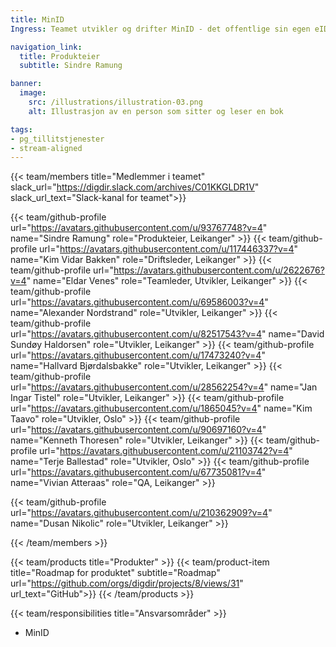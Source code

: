 ```yaml
---
title: MinID
Ingress: Teamet utvikler og drifter MinID - det offentlige sin egen eID på sikkerhetsnivå *betydelig*.

navigation_link:
  title: Produkteier
  subtitle: Sindre Ramung

banner:
  image:
    src: /illustrations/illustration-03.png
    alt: Illustrasjon av en person som sitter og leser en bok

tags:
- pg_tillitstjenester
- stream-aligned
---
```


{{< team/members title="Medlemmer i teamet" slack_url="https://digdir.slack.com/archives/C01KKGLDR1V" slack_url_text="Slack-kanal for teamet">}}

  {{< team/github-profile url="https://avatars.githubusercontent.com/u/93767748?v=4" name="Sindre Ramung" role="Produkteier,  Leikanger" >}}
  {{< team/github-profile url="https://avatars.githubusercontent.com/u/117446337?v=4" name="Kim Vidar Bakken" role="Driftsleder, Leikanger" >}}
  {{< team/github-profile url="https://avatars.githubusercontent.com/u/2622676?v=4" name="Eldar Venes" role="Teamleder, Utvikler, Leikanger" >}}
  {{< team/github-profile url="https://avatars.githubusercontent.com/u/69586003?v=4" name="Alexander Nordstrand" role="Utvikler, Leikanger" >}}
  {{< team/github-profile url="https://avatars.githubusercontent.com/u/82517543?v=4" name="David Sundøy Haldorsen" role="Utvikler, Leikanger" >}}
  {{< team/github-profile url="https://avatars.githubusercontent.com/u/17473240?v=4" name="Hallvard Bjørdalsbakke" role="Utvikler, Leikanger" >}}
  {{< team/github-profile url="https://avatars.githubusercontent.com/u/28562254?v=4" name="Jan Ingar Tistel" role="Utvikler, Leikanger" >}}
  {{< team/github-profile url="https://avatars.githubusercontent.com/u/1865045?v=4" name="Kim Taavo" role="Utvikler, Oslo" >}}
  {{< team/github-profile url="https://avatars.githubusercontent.com/u/90697160?v=4" name="Kenneth Thoresen" role="Utvikler, Leikanger" >}}
  {{< team/github-profile url="https://avatars.githubusercontent.com/u/21103742?v=4" name="Terje Ballestad" role="Utvikler, Oslo" >}}
  {{< team/github-profile url="https://avatars.githubusercontent.com/u/67735081?v=4" name="Vivian Atteraas" role="QA, Leikanger" >}}

  {{< team/github-profile url="https://avatars.githubusercontent.com/u/210362909?v=4" name="Dusan Nikolic" role="Utvikler, Leikanger" >}}


{{< /team/members >}}

{{< team/products title="Produkter" >}}
{{< team/product-item title="Roadmap for produktet" subtitle="Roadmap" url="https://github.com/orgs/digdir/projects/8/views/31" url_text="GitHub">}}
{{< /team/products >}}

{{< team/responsibilities title="Ansvarsområder" >}}

- MinID
